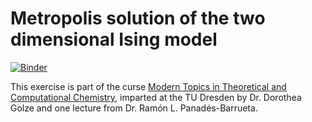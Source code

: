# Metropolis solution of the two dimensional Ising model
[![Binder](https://mybinder.org/badge_logo.svg)](https://mybinder.org/v2/gh/Panadestein/metropolis_ising/master?labpath=ising_mc.ipynb)

This exercise is part of the curse [Modern Topics in Theoretical and Computational Chemistry](https://golzegroup.org/htdocs/wp-content/uploads/exercises_m19/),
imparted at the TU Dresden by Dr. Dorothea Golze and one lecture from Dr. Ramón L. Panadés-Barrueta.
